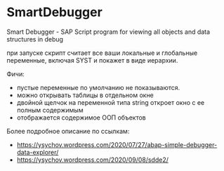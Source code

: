 # SmartDebugger
Smart Debugger - SAP Script program for viewing all objects and data structures in debug

при запуске скрипт считает все ваши локальные и глобальные переменные, включая SYST и покажет в виде иерархии.

Фичи:
- пустые переменные по умолчанию не показываются.
- можно открывать таблицы в отдельном окне
- двойной щелчок на переменной типа string откроет окно с ее полным содержимым
- отображается содержимое ООП объектов

Более подробное описание по ссылкам:
- https://ysychov.wordpress.com/2020/07/27/abap-simple-debugger-data-explorer/
- https://ysychov.wordpress.com/2020/09/08/sdde2/
